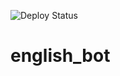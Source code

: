 ![Deploy Status](https://github.com/InGev007/english_bot/actions/workflows/manual.yml/badge.svg)
# english_bot
